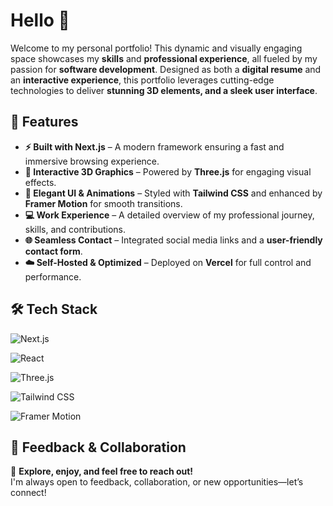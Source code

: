 # Hello 👋  
Welcome to my personal portfolio! This dynamic and visually engaging space showcases my **skills** and **professional experience**, all fueled by my passion for **software development**. Designed as both a **digital resume** and an **interactive experience**, this portfolio leverages cutting-edge technologies to deliver **stunning 3D elements, and a sleek user interface**.

## 🚀 Features  

- **⚡ Built with Next.js** – A modern framework ensuring a fast and immersive browsing experience.  
- **🎨 Interactive 3D Graphics** – Powered by **Three.js** for engaging visual effects.  
- **💎 Elegant UI & Animations** – Styled with **Tailwind CSS** and enhanced by **Framer Motion** for smooth transitions.  
- **💻 Work Experience** – A detailed overview of my professional journey, skills, and contributions.  
- **🌐 Seamless Contact** – Integrated social media links and a **user-friendly contact form**.  
- **☁️ Self-Hosted & Optimized** – Deployed on **Vercel** for full control and performance.  

## 🛠 Tech Stack  

![Next.js](https://img.shields.io/badge/Next.js-black?style=for-the-badge&logo=next.js&logoColor=white)  

![React](https://img.shields.io/badge/React-gray?style=for-the-badge&logo=react&logoColor=61DAFB)  

![Three.js](https://img.shields.io/badge/Three.js-000000?style=for-the-badge&logo=three.js&logoColor=white)  

![Tailwind CSS](https://img.shields.io/badge/Tailwind%20CSS-0F172A?style=for-the-badge&logo=tailwind-css&logoColor=white)  

![Framer Motion](https://img.shields.io/badge/Framer%20Motion-0055FF?style=for-the-badge&logo=framer&logoColor=white)  

## 🤝 Feedback & Collaboration  

🚀 **Explore, enjoy, and feel free to reach out!**  
I'm always open to feedback, collaboration, or new opportunities—let’s connect!  

